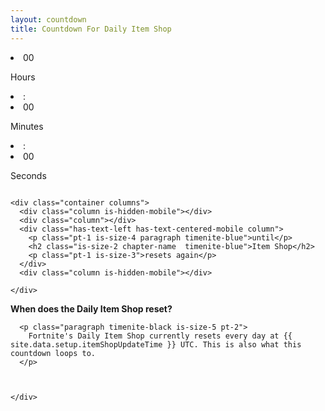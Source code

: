 ```yaml
---
layout: countdown
title: Countdown For Daily Item Shop
---
```




  <section class="item-shop hero container countdown-section is-fullheight">
    <div class="columns countdown-hours container is-vcentered">
      <div id="clock" class="column is-flex is-justify-content-center timenite-blue pt-4">
        <li class="has-text-centered"><span class="hours">00</span><p class="hours_text is-size-5 has-text-centered">Hours</p></li>
        <li class="pb-3 pr-3 pl-3 ">:</li>
        <li  class="has-text-centered"><span class="minutes">00</span><p class="minutes_text is-size-5 has-text-centered">Minutes</p></li>
        <li class="pb-3 pr-3 pl-3">:</li>
        <li  class="has-text-centered" ><span class="seconds">00</span><p class="seconds_text is-size-5 has-text-centered">Seconds</p></li>
      </div>
    </div>

    <div class="container columns">
      <div class="column is-hidden-mobile"></div>
      <div class="column"></div>
      <div class="has-text-left has-text-centered-mobile column">
        <p class="pt-1 is-size-4 paragraph timenite-blue">until</p>
        <h2 class="is-size-2 chapter-name  timenite-blue">Item Shop</h2>
        <p class="pt-1 is-size-3">resets again</p>
      </div>      
      <div class="column is-hidden-mobile"></div>

    </div>
  </section>


<section class="is-halfheight hero container">
  <div class="container p-4">
    <div class="support-section">
      <strong class="paragraph timenite-black is-size-5">
        When does the Daily Item Shop reset?
      </strong>

      <p class="paragraph timenite-black is-size-5 pt-2">
        Fortnite's Daily Item Shop currently resets every day at {{ site.data.setup.itemShopUpdateTime }} UTC. This is also what this countdown loops to. 
      </p>



    </div>
  </div>
</section>





